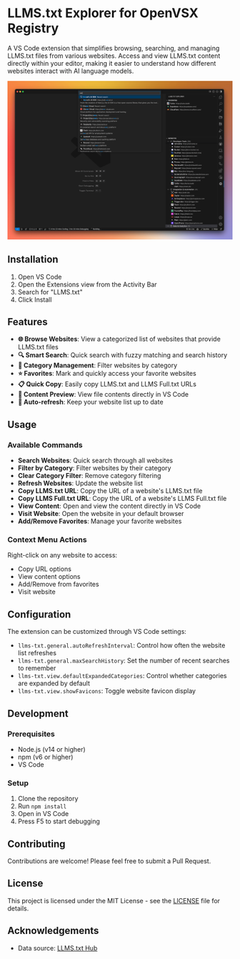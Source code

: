 # LLMS.txt Explorer for OpenVSX Registry

A VS Code extension that simplifies browsing, searching, and managing LLMS.txt files from various websites. Access and view LLMS.txt content directly within your editor, making it easier to understand how different websites interact with AI language models.

![Screenshot](images/vscode-llms-txt-1.png)

## Installation

1. Open VS Code
2. Open the Extensions view from the Activity Bar
3. Search for "LLMS.txt"
4. Click Install

## Features

- **🌐 Browse Websites**: View a categorized list of websites that provide LLMS.txt files
- **🔍 Smart Search**: Quick search with fuzzy matching and search history
- **📂 Category Management**: Filter websites by category
- **⭐ Favorites**: Mark and quickly access your favorite websites
- **📋 Quick Copy**: Easily copy LLMS.txt and LLMS Full.txt URLs
- **👀 Content Preview**: View file contents directly in VS Code
- **🔄 Auto-refresh**: Keep your website list up to date

## Usage

### Available Commands

- **Search Websites**: Quick search through all websites
- **Filter by Category**: Filter websites by their category
- **Clear Category Filter**: Remove category filtering
- **Refresh Websites**: Update the website list
- **Copy LLMS.txt URL**: Copy the URL of a website's LLMS.txt file
- **Copy LLMS Full.txt URL**: Copy the URL of a website's LLMS Full.txt file
- **View Content**: Open and view the content directly in VS Code
- **Visit Website**: Open the website in your default browser
- **Add/Remove Favorites**: Manage your favorite websites

### Context Menu Actions

Right-click on any website to access:
- Copy URL options
- View content options
- Add/Remove from favorites
- Visit website

## Configuration

The extension can be customized through VS Code settings:

- `llms-txt.general.autoRefreshInterval`: Control how often the website list refreshes
- `llms-txt.general.maxSearchHistory`: Set the number of recent searches to remember
- `llms-txt.view.defaultExpandedCategories`: Control whether categories are expanded by default
- `llms-txt.view.showFavicons`: Toggle website favicon display

## Development

### Prerequisites

- Node.js (v14 or higher)
- npm (v6 or higher)
- VS Code

### Setup

1. Clone the repository
2. Run `npm install`
3. Open in VS Code
4. Press F5 to start debugging

## Contributing

Contributions are welcome! Please feel free to submit a Pull Request.

## License

This project is licensed under the MIT License - see the [LICENSE](LICENSE) file for details.

## Acknowledgements

- Data source: [LLMS.txt Hub](https://github.com/thedaviddias/llms-txt-hub)
